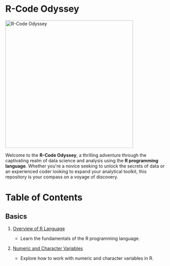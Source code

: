 # R-Code Odyssey
<img src="https://github.com/siniorone/R-Code-Odyssey/assets/82142947/770f5ae8-1fbc-4595-8cbe-381ca40f038d"  height="400" alt="R-Code Odyssey">

Welcome to the **R-Code Odyssey**, a thrilling adventure through the captivating realm of data science and analysis using the **R programming language**. Whether you're a novice seeking to unlock the secrets of data or an experienced coder looking to expand your analytical toolkit, this repository is your compass on a voyage of discovery.

# Table of Contents

## Basics

1. [Overview of R Language](1.Basic/1-%20Overview%20of%20R%20Language.ipynb)
   - Learn the fundamentals of the R programming language.

2. [Numeric and Character Variables](1.Basic/2-Numeric%20and%20Character%20Variables.ipynb)
   - Explore how to work with numeric and character variables in R.

